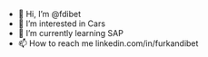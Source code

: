 - 👋 Hi, I’m @fdibet
- 👀 I’m interested in Cars
- 🌱 I’m currently learning SAP
- 📫 How to reach me linkedin.com/in/furkandibet

<!---
fdibet/fdibet is a ✨ special ✨ repository because its `README.md` (this file) appears on your GitHub profile.
You can click the Preview link to take a look at your changes.
--->
